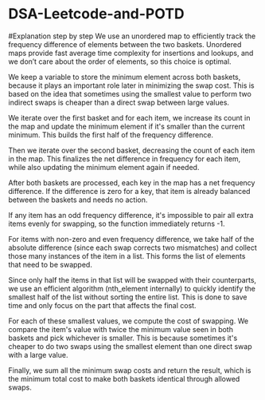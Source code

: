 # DSA-Leetcode-and-POTD
#Explanation step by step
We use an unordered map to efficiently track the frequency difference of elements between the two baskets. Unordered maps provide fast average time complexity for insertions and lookups, and we don’t care about the order of elements, so this choice is optimal.

We keep a variable to store the minimum element across both baskets, because it plays an important role later in minimizing the swap cost. This is based on the idea that sometimes using the smallest value to perform two indirect swaps is cheaper than a direct swap between large values.

We iterate over the first basket and for each item, we increase its count in the map and update the minimum element if it's smaller than the current minimum. This builds the first half of the frequency difference.

Then we iterate over the second basket, decreasing the count of each item in the map. This finalizes the net difference in frequency for each item, while also updating the minimum element again if needed.

After both baskets are processed, each key in the map has a net frequency difference. If the difference is zero for a key, that item is already balanced between the baskets and needs no action.

If any item has an odd frequency difference, it's impossible to pair all extra items evenly for swapping, so the function immediately returns -1.

For items with non-zero and even frequency difference, we take half of the absolute difference (since each swap corrects two mismatches) and collect those many instances of the item in a list. This forms the list of elements that need to be swapped.

Since only half the items in that list will be swapped with their counterparts, we use an efficient algorithm (nth_element internally) to quickly identify the smallest half of the list without sorting the entire list. This is done to save time and only focus on the part that affects the final cost.

For each of these smallest values, we compute the cost of swapping. We compare the item's value with twice the minimum value seen in both baskets and pick whichever is smaller. This is because sometimes it's cheaper to do two swaps using the smallest element than one direct swap with a large value.

Finally, we sum all the minimum swap costs and return the result, which is the minimum total cost to make both baskets identical through allowed swaps.

